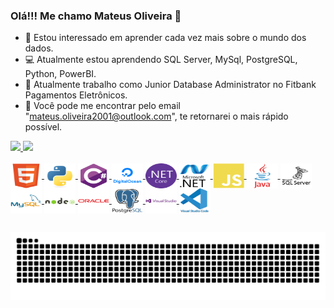 ### Olá!!! Me chamo Mateus Oliveira 👋 
- 👀 Estou interessado em aprender cada vez mais sobre o mundo dos dados.
- 💻 Atualmente estou aprendendo SQL Server, MySql, PostgreSQL, Python, PowerBI.
- 💼 Atualmente trabalho como Junior Database Administrator no Fitbank Pagamentos Eletrônicos.
- 📧 Você pode me encontrar pelo email "mateus.oliveira2001@outlook.com", te retornarei o mais rápido possível.

<div>
  <a href="https://github.com/MateusOliveira77">
  <img height="150em" src="https://github-readme-stats.vercel.app/api?username=MateusOliveira77&show_icons=true&theme=dark&include_all_commits=true&count_private=true"/>
  <img height="150em" src="https://github-readme-stats.vercel.app/api/top-langs/?username=MateusOliveira77&layout=compact&langs_count=7&theme=dark"/>
</div>
  <div style="display:inline_block"><br>
  <img align="center" alt="Mateus-HTML" height="40" width="50" src="https://raw.githubusercontent.com/devicons/devicon/master/icons/html5/html5-original.svg">
  <img align="center" alt="Mateus-Python" height="40" width="50" src="https://raw.githubusercontent.com/devicons/devicon/master/icons/python/python-original.svg">
  <img align="center" alt="Mateus-Csharp" height="40" width="50" src="https://raw.githubusercontent.com/devicons/devicon/master/icons/csharp/csharp-original.svg"> 
  <img align="center" alt="Mateus-DigitalOcean" height="40" width="50" src="https://raw.githubusercontent.com/devicons/devicon/master/icons/digitalocean/digitalocean-original-wordmark.svg"> 
  <img align="center" alt="Mateus-DotNetCore" height="40" width="50" src="https://raw.githubusercontent.com/devicons/devicon/master/icons/dotnetcore/dotnetcore-original.svg">
  <img align="center" alt="Mateus-DotNet" height="40" width="50" src="https://raw.githubusercontent.com/devicons/devicon/master/icons/dot-net/dot-net-original-wordmark.svg">
  <img align="center" alt="Mateus-DotNet" height="40" width="50" src="https://raw.githubusercontent.com/devicons/devicon/master/icons/javascript/javascript-plain.svg">
  <img align="center" alt="Mateus-DotNet" height="40" width="50" src="https://raw.githubusercontent.com/devicons/devicon/master/icons/java/java-original-wordmark.svg">
  <img align="center" alt="Mateus-DotNet" height="40" width="50" src="https://raw.githubusercontent.com/devicons/devicon/master/icons/microsoftsqlserver/microsoftsqlserver-plain-wordmark.svg">
  <img align="center" alt="Mateus-DotNet" height="40" width="50" src="https://raw.githubusercontent.com/devicons/devicon/master/icons/mysql/mysql-original-wordmark.svg">
  <img align="center" alt="Mateus-DotNet" height="40" width="50" src="https://raw.githubusercontent.com/devicons/devicon/master/icons/nodejs/nodejs-original-wordmark.svg">  
  <img align="center" alt="Mateus-DotNet" height="40" width="50" src="https://raw.githubusercontent.com/devicons/devicon/master/icons/oracle/oracle-original.svg">  
  <img align="center" alt="Mateus-DotNet" height="40" width="50" src="https://raw.githubusercontent.com/devicons/devicon/master/icons/postgresql/postgresql-original-wordmark.svg">   <img align="center" alt="Mateus-DotNet" height="40" width="50" src="https://raw.githubusercontent.com/devicons/devicon/master/icons/visualstudio/visualstudio-plain-wordmark.svg">
  <img align="center" alt="Mateus-DotNet" height="40" width="50" src="https://raw.githubusercontent.com/devicons/devicon/master/icons/vscode/vscode-original-wordmark.svg">
    
</div>
  
##
  
<img src="https://github.com/MateusOliveira77/MateusOliveira77/raw/output/github-contribution-grid-snake.svg" alt="Snake animation" style="max-width:100%;">  



